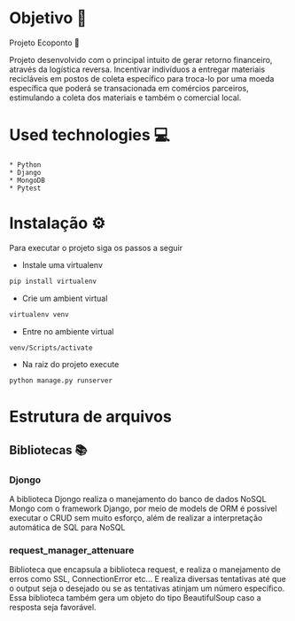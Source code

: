 # Objetivo 🎯
Projeto Ecoponto 🚀 

Projeto desenvolvido com o principal intuito de gerar retorno financeiro, através da logística reversa. Incentivar indivíduos a entregar materiais recicláveis em postos de coleta específico para troca-lo por uma moeda específica que poderá se transacionada em comércios parceiros, estimulando a coleta dos materiais e também o comercial local.

# Used technologies 💻
    
    * Python
    * Django
    * MongoDB
    * Pytest


# Instalação ⚙
Para executar o projeto siga os passos a seguir

  * Instale uma virtualenv
  ```sh
  pip install virtualenv
  ```
  * Crie um ambient virtual
  ```sh
  virtualenv venv 
  ```

  * Entre no ambiente virtual
  ```sh
  venv/Scripts/activate
  ```

  * Na raiz do projeto execute
  ```sh
  python manage.py runserver
  ```

# Estrutura de arquivos

## Bibliotecas 📚

### **Djongo**
A biblioteca Djongo realiza o manejamento do banco de dados NoSQL Mongo com o framework Django, por meio de models de ORM é possível executar o CRUD sem muito esforço, além de realizar a interpretação automática de SQL para NoSQL


### **request_manager_attenuare**
Biblioteca que encapsula a biblioteca request, e realiza o manejamento de erros como SSL, ConnectionError etc... E realiza diversas tentativas até que o output seja o desejado ou se as tentativas atinjam um número específico. Essa biblioteca também gera um objeto do tipo BeautifulSoup caso a resposta seja favorável.